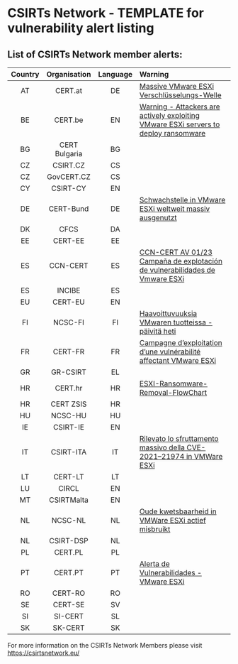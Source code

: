 # CSIRTs Network - TEMPLATE for vulnerability alert listing

## List of CSIRTs Network member alerts:

| Country | Organisation | Language | Warning |
| :-----: | :----------: | :------: | :------ | 
| AT | CERT.at | DE | [Massive VMware ESXi Verschlüsselungs-Welle](https://cert.at/de/aktuelles/2023/2/massive-vmware-esxi-verschlusselungs-welle) |
| BE | CERT.be | EN | [Warning - Attackers are actively exploiting VMware ESXi servers to deploy ransomware](https://cert.be/nl/warning-attackers-are-actively-exploiting-vmware-esxi-servers-deploy-ransomware) |
| BG | CERT Bulgaria | BG | |
| CZ | CSIRT.CZ | CS | |
| CZ | GovCERT.CZ | CS | |
| CY | CSIRT-CY | EN | |
| DE | CERT-Bund | DE | [Schwachstelle in VMware ESXi weltweit massiv ausgenutzt](https://www.bsi.bund.de/SharedDocs/Cybersicherheitswarnungen/DE/2023/2023-205338-1032.pdf?__blob=publicationFile) |
| DK | CFCS | DA | |
| EE | CERT-EE | EE | |
| ES | CCN-CERT | ES | [CCN-CERT AV 01/23 Campaña de explotación de vulnerabilidades de Vmware ESXi](https://www.ccn-cert.cni.es/seguridad-al-dia/avisos-ccn-cert/12315-ccn-cert-al-01-23-campana-de-explotacion-de-vulnerabilidades-de-vmware-esxi.html) |
| ES | INCIBE | ES | |
| EU | CERT-EU | EN | |
| FI | NCSC-FI | FI | [Haavoittuvuuksia VMwaren tuotteissa - päivitä heti](https://www.kyberturvallisuuskeskus.fi/fi/haavoittuvuuksia-vmwaren-tuotteissa-paivita-heti) |
| FR | CERT-FR | FR | [Campagne d’exploitation d’une vulnérabilité affectant VMware ESXi](https://www.cert.ssi.gouv.fr/alerte/CERTFR-2023-ALE-015/)|
| GR | GR-CSIRT | EL | |
| HR | CERT.hr | HR | [ESXI-Ransomware-Removal-FlowChart](https://github.com/CERT-hr/ESXI-Ransomware-Removal-FlowChart) |
| HR | CERT ZSIS | HR | |
| HU | NCSC-HU | HU | |
| IE | CSIRT-IE | EN | |
| IT | CSIRT-ITA | IT | [Rilevato lo sfruttamento massivo della CVE-2021–21974 in VMWare ESXi](https://www.csirt.gov.it/contenuti/rilevato-lo-sfruttamento-massivo-della-cve-202121974-in-vmware-esxi-al01-230204-csirt-ita)|
| LT | CERT-LT | LT | |
| LU | CIRCL | EN | |
| MT | CSIRTMalta | EN | |
| NL | NCSC-NL | NL | [Oude kwetsbaarheid in VMWare ESXi actief misbruikt](https://www.ncsc.nl/actueel/nieuws/2023/februari/3/oude-kwetsbaarheid-in-vmware-esxi-actief-misbruikt) |
| NL | CSIRT-DSP | NL | |
| PL | CERT.PL | PL | |
| PT | CERT.PT | PT | [Alerta de Vulnerabilidades - VMware ESXi](https://dyn.cncs.gov.pt/pt/alerta-detalhe/art/135750/alerta-de-vulnerabilidades-vmware-esxi) |
| RO | CERT-RO | RO | |
| SE | CERT-SE | SV | |
| SI | SI-CERT | SL | |
| SK | SK-CERT | SK | |

 

For more information on the CSIRTs Network Members please visit https://csirtsnetwork.eu/ 
